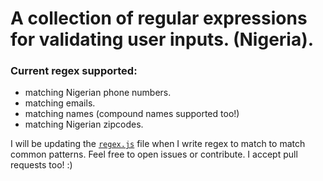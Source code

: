 # A collection of regular expressions for validating user inputs. (Nigeria).

### Current regex supported: 
+ matching Nigerian phone numbers.
+ matching emails. 
+ matching names (compound names supported too!)
+ matching Nigerian zipcodes. 

I will be updating the [`regex.js`](https://github.com/simeon4real/Regular-Expressions/blob/master/regex.js) file when I write regex to match to match common patterns. Feel free to open issues or contribute. I accept pull requests too!  :)
